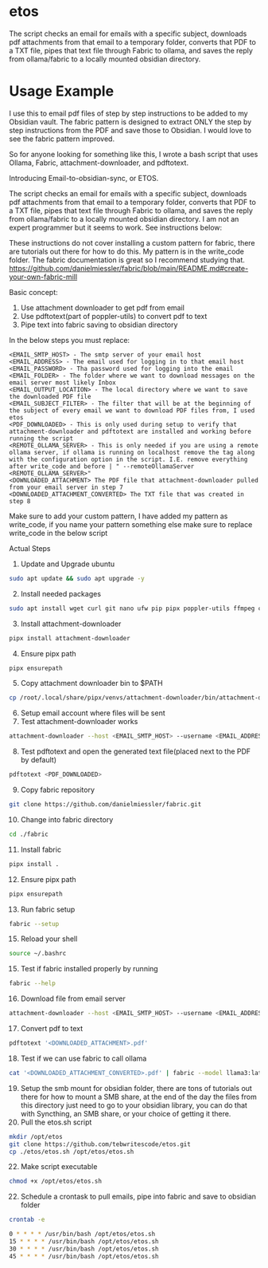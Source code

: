 # etos
The script checks an email for emails with a specific subject, downloads pdf attachments from that email to a temporary folder, converts that PDF to a TXT file, pipes that text file through Fabric to ollama, and saves the reply from ollama/fabric to a locally mounted obsidian directory.

# Usage Example
I use this to email pdf files of step by step instructions to be added to my Obsidian vault. The fabric pattern is designed to extract ONLY the step by step instructions from the PDF and save those to Obsidian. I would love to see the fabric pattern improved.

So for anyone looking for something like this, I wrote a bash script that uses Ollama, Fabric, attachment-downloader, and pdftotext. 

Introducing Email-to-obsidian-sync, or ETOS. 

The script checks an email for emails with a specific subject, downloads pdf attachments from that email to a temporary folder, converts that PDF to a TXT file, pipes that text file through Fabric to ollama, and saves the reply from ollama/fabric to a locally mounted obsidian directory. I am not an expert programmer but it seems to work. See instructions below:

These instructions do not cover installing a custom pattern for fabric, there are tutorials out there for how to do this. My pattern is in the write_code folder. The fabric documentation is great so I recommend studying that.
https://github.com/danielmiessler/fabric/blob/main/README.md#create-your-own-fabric-mill

Basic concept:
1. Use attachment downloader to get pdf from email
2. Use pdftotext(part of poppler-utils) to convert pdf to text
3. Pipe text into fabric saving to obsidian directory

In the below steps you must replace:
```
<EMAIL_SMTP_HOST> - The smtp server of your email host
<EMAIL_ADDRESS> - The email used for logging in to that email host
<EMAIL_PASSWORD> - Tha password used for logging into the email
<EMAIL_FOLDER> - The folder where we want to download messages on the email server most likely Inbox
<EMAIL_OUTPUT_LOCATION> - The local directory where we want to save the downloaded PDF file
<EMAIL_SUBJECT_FILTER> - The filter that will be at the beginning of the subject of every email we want to download PDF files from, I used etos
<PDF_DOWNLOADED> - This is only used during setup to verify that attachment-downloader and pdftotext are installed and working before running the script
<REMOTE_OLLAMA_SERVER> - This is only needed if you are using a remote ollama server, if ollama is running on localhost remove the tag along with the configuration option in the script. I.E. remove everything after write_code and before | " --remoteOllamaServer <REMOTE_OLLAMA_SERVER>"
<DOWNLOADED_ATTACHMENT> The PDF file that attachment-downloader pulled from your email server in step 7
<DOWNLOADED_ATTACHMENT_CONVERTED> The TXT file that was created in step 8
```

Make sure to add your custom pattern, I have added my pattern as write_code, if you name your pattern something else make sure to replace write_code in the below script

Actual Steps
1. Update and Upgrade ubuntu
```bash
sudo apt update && sudo apt upgrade -y
```
2. Install needed packages
```bash
sudo apt install wget curl git nano ufw pip pipx poppler-utils ffmpeg cron
```
3. Install attachment-downloader
```bash
pipx install attachment-downloader
```
4. Ensure pipx path
```bash
pipx ensurepath
```
5. Copy attachment downloader bin to $PATH
```bash
cp /root/.local/share/pipx/venvs/attachment-downloader/bin/attachment-downloader /usr/local/sbin/attachment-downloader
```
6. Setup email account where files will be sent
7. Test attachment-downloader works
```bash
attachment-downloader --host <EMAIL_SMTP_HOST> --username <EMAIL_ADDRESS> --password <EMAIL_PASSWORD> --imap-folder <EMAIL_FOLDER> --output <EMAIL_OUTPUT_LOCATION> --delete --subject-regex=<EMAIL_SUBJECT_FILTER> --filename-template="{{date.strftime('%Y-%m-%d-%H-%M-%S-%f')}}_{{ attachment_name }}"

```
8. Test pdftotext and open the generated text file(placed next to the PDF by default)
```bash
pdftotext <PDF_DOWNLOADED>
```
9. Copy fabric repository
```bash
git clone https://github.com/danielmiessler/fabric.git
```
10. Change into fabric directory
```bash
cd ./fabric
```
11. Install fabric
```bash
pipx install .
```
12.  Ensure pipx path
```bash
pipx ensurepath
```
13. Run fabric setup
```bash
fabric --setup
```
15. Reload your shell
```bash
source ~/.bashrc
```
15. Test if fabric installed properly by running
```bash
fabric --help
```
16. Download file from email server
```bash
attachment-downloader --host <EMAIL_SMTP_HOST> --username <EMAIL_ADDRESS> --password <EMAIL_PASSWORD> --imap-folder <EMAIL_FOLDER> --output <EMAIL_OUTPUT_LOCATION> --delete --subject-regex=<EMAIL_SUBJECT_FILTER> --filename-template="{{date.strftime('%Y-%m-%d-%H-%M-%S-%f')}}_{{ attachment_name }}"
```
17. Convert pdf to text
```bash
pdftotext '<DOWNLOADED_ATTACHMENT>.pdf'
```
18. Test if we can use fabric to call ollama
```bash
cat '<DOWNLOADED_ATTACHMENT_CONVERTED>.pdf' | fabric --model llama3:latest --pattern write_code --remoteOllamaServer <REMOTE_OLLAMA_SERVER> | save NewTo-Do
```
19. Setup the smb mount for obsidian folder, there are tons of tutorials out there for how to mount a SMB share, at the end of the day the files from this directory just need to go to your obsidian library, you can do that with Syncthing, an SMB share, or your choice of getting it there.
20. Pull the etos.sh script
```bash
mkdir /opt/etos
git clone https://github.com/tebwritescode/etos.git
cp ./etos/etos.sh /opt/etos/etos.sh
```

22. Make script executable
```bash
chmod +x /opt/etos/etos.sh
```
22. Schedule a crontask to pull emails, pipe into fabric and save to obsidian folder
```bash
crontab -e
```

```bash
0 * * * * /usr/bin/bash /opt/etos/etos.sh
15 * * * * /usr/bin/bash /opt/etos/etos.sh
30 * * * * /usr/bin/bash /opt/etos/etos.sh
45 * * * * /usr/bin/bash /opt/etos/etos.sh
```
